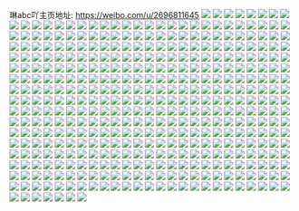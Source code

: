 琳abc吖主页地址: https://weibo.com/u/2696811645 
![](https://wx4.sinaimg.cn/mw2000/a0be147dgy1h94c40myxij21400u0tgj.jpg) 
![](https://wx4.sinaimg.cn/mw2000/a0be147dgy1h94c40zqidj21400u016o.jpg) 
![](https://wx4.sinaimg.cn/mw2000/a0be147dgy1h94c41bvfjj21400u0qbp.jpg) 
![](https://wx4.sinaimg.cn/mw2000/a0be147dgy1h94c42236mj21400u0wro.jpg) 
![](https://wx4.sinaimg.cn/mw2000/a0be147dgy1h94c41pw6tj20u0140nbu.jpg) 
![](https://wx4.sinaimg.cn/mw2000/a0be147dgy1h94c40awdoj20u01407fe.jpg) 
![](https://wx4.sinaimg.cn/mw2000/a0be147dgy1h8vbgwlq7ij20u01407cl.jpg) 
![](https://wx4.sinaimg.cn/mw2000/a0be147dgy1h8vbgz02vyj20u014zgs4.jpg) 
![](https://wx4.sinaimg.cn/mw2000/a0be147dgy1h8vbh0bub7j20u0140k00.jpg) 
![](https://wx4.sinaimg.cn/mw2000/a0be147dgy1h82qd9fjb0j20u0140wjl.jpg) 
![](https://wx4.sinaimg.cn/mw2000/a0be147dgy1h82qdex50rj21400u07ak.jpg) 
![](https://wx4.sinaimg.cn/mw2000/a0be147dgy1h82qdld93lj20u00u0wha.jpg) 
![](https://wx4.sinaimg.cn/mw2000/a0be147dly1h80dvaq4vxj21ak0u0q8u.jpg) 
![](https://wx4.sinaimg.cn/mw2000/a0be147dly1h7v48sibohj20u00u0wmt.jpg) 
![](https://wx4.sinaimg.cn/mw2000/a0be147dly1h7ta71kfdqj20u0140wn4.jpg) 
![](https://wx4.sinaimg.cn/mw2000/a0be147dgy1h7qnwbltkvj20u00u0q7k.jpg) 
![](https://wx4.sinaimg.cn/mw2000/a0be147dgy1h7mb9qa9gsj20u010utfj.jpg) 
![](https://wx4.sinaimg.cn/mw2000/a0be147dly1h7l6oycup7j20u0140n55.jpg) 
![](https://wx4.sinaimg.cn/mw2000/a0be147dly1h7l6oxaj6bj215g0u07eg.jpg) 
![](https://wx4.sinaimg.cn/mw2000/a0be147dly1h7l6p0bhr3j21400u0dr4.jpg) 
![](https://wx4.sinaimg.cn/mw2000/a0be147dly1h7l6oz5z3rj20u0140jz4.jpg) 
![](https://wx4.sinaimg.cn/mw2000/a0be147dly1h7l6p1bk57j20u0141gvx.jpg) 
![](https://wx4.sinaimg.cn/mw2000/a0be147dly1h7l6ow8824j20u0140aii.jpg) 
![](https://wx4.sinaimg.cn/mw2000/a0be147dly1h7518kr7jej211e0u0n3r.jpg) 
![](https://wx4.sinaimg.cn/mw2000/a0be147dly1h7518l475jj21400u074u.jpg) 
![](https://wx4.sinaimg.cn/mw2000/a0be147dly1h7518kcw41j20u00u0my4.jpg) 
![](https://wx4.sinaimg.cn/mw2000/a0be147dly1h7518n9i3hj20u00u0421.jpg) 
![](https://wx4.sinaimg.cn/mw2000/a0be147dly1h7518mkj1yj20u0140qaw.jpg) 
![](https://wx4.sinaimg.cn/mw2000/a0be147dly1h7518lbwd5j20gq0ciaaf.jpg) 
![](https://wx4.sinaimg.cn/mw2000/a0be147dly1h70hw1qjmrj21400u0gss.jpg) 
![](https://wx4.sinaimg.cn/mw2000/a0be147dly1h70hw2l1e7j21400u0jyl.jpg) 
![](https://wx4.sinaimg.cn/mw2000/a0be147dly1h70hw1283xj21400u0421.jpg) 
![](https://wx4.sinaimg.cn/mw2000/a0be147dgy1h6uk52lu4zj21400u0tjr.jpg) 
![](https://wx4.sinaimg.cn/mw2000/a0be147dgy1h6uk54jwa4j21400u0ahi.jpg) 
![](https://wx4.sinaimg.cn/mw2000/a0be147dgy1h6uk51cqlvj21400u0jxr.jpg) 
![](https://wx4.sinaimg.cn/mw2000/a0be147dgy1h6uk57roffj20u00u07an.jpg) 
![](https://wx4.sinaimg.cn/mw2000/a0be147dgy1h6uk56l6v3j21070u0qbo.jpg) 
![](https://wx4.sinaimg.cn/mw2000/a0be147dgy1h6uk58r2hoj21400u0tf3.jpg) 
![](https://wx4.sinaimg.cn/mw2000/a0be147dgy1h6uk5p6mkmj20u0140wq3.jpg) 
![](https://wx4.sinaimg.cn/mw2000/a0be147dgy1h6uk5srkglj217k0u0dma.jpg) 
![](https://wx4.sinaimg.cn/mw2000/a0be147dgy1h6urf5sme0j20u014011p.jpg) 
![](https://wx4.sinaimg.cn/mw2000/a0be147dgy1h6sjecgrugj21400u044g.jpg) 
![](https://wx4.sinaimg.cn/mw2000/a0be147dgy1h6sjebhi0nj20u0140aff.jpg) 
![](https://wx4.sinaimg.cn/mw2000/a0be147dgy1h6sjearoj5j21400u0taf.jpg) 
![](https://wx4.sinaimg.cn/mw2000/a0be147dgy1h6sjed7lw1j21400u0wm4.jpg) 
![](https://wx4.sinaimg.cn/mw2000/a0be147dgy1h6sjeeajwsj20u0140tge.jpg) 
![](https://wx4.sinaimg.cn/mw2000/a0be147dly1h6replb2dyj21400u0783.jpg) 
![](https://wx4.sinaimg.cn/mw2000/a0be147dly1h6repkridzj20u011u448.jpg) 
![](https://wx4.sinaimg.cn/mw2000/a0be147dly1h6repm0w5yj20u0140aiq.jpg) 
![](https://wx4.sinaimg.cn/mw2000/a0be147dgy1h6l5p3sf54j20u00u0dka.jpg) 
![](https://wx4.sinaimg.cn/mw2000/a0be147dgy1h6l5p4jsw6j20u0140ab4.jpg) 
![](https://wx4.sinaimg.cn/mw2000/a0be147dgy1h6l5p5zzlej21nq0pt3zz.jpg) 
![](https://wx4.sinaimg.cn/mw2000/a0be147dgy1h6l5p5h76ej20u0140do3.jpg) 
![](https://wx4.sinaimg.cn/mw2000/a0be147dgy1h6l5p7dhe8j20u014049s.jpg) 
![](https://wx4.sinaimg.cn/mw2000/a0be147dgy1h6l5p7y2gqj20u0140k0h.jpg) 
![](https://wx4.sinaimg.cn/mw2000/a0be147dgy1h6l5p8ifu3j20u00u040g.jpg) 
![](https://wx4.sinaimg.cn/mw2000/a0be147dgy1h6l5p8ul4nj21400u03yw.jpg) 
![](https://wx4.sinaimg.cn/mw2000/a0be147dgy1h6l5p9amupj21400u0whd.jpg) 
![](https://wx4.sinaimg.cn/mw2000/a0be147dgy1h6dyu13fr7j20u0140wnm.jpg) 
![](https://wx4.sinaimg.cn/mw2000/a0be147dgy1h6dyu29x7gj21180u0dha.jpg) 
![](https://wx4.sinaimg.cn/mw2000/a0be147dgy1h5oo4ke3m9j20v60u0n15.jpg) 
![](https://wx4.sinaimg.cn/mw2000/a0be147dgy1h5oo4o1760j20u0140dgu.jpg) 
![](https://wx4.sinaimg.cn/mw2000/a0be147dgy1h5oo4q40mzj20v60u0tha.jpg) 
![](https://wx4.sinaimg.cn/mw2000/a0be147dgy1h5kgaqw8hrj21400u048p.jpg) 
![](https://wx4.sinaimg.cn/mw2000/a0be147dgy1h5kgamsc5aj20u0140q7u.jpg) 
![](https://wx4.sinaimg.cn/mw2000/a0be147dgy1h5kgarq56jj20u01407bo.jpg) 
![](https://wx4.sinaimg.cn/mw2000/a0be147dgy1h5kgaoytl1j20u010bqbi.jpg) 
![](https://wx4.sinaimg.cn/mw2000/a0be147dgy1h5kgaps8evj20u01900ye.jpg) 
![](https://wx4.sinaimg.cn/mw2000/a0be147dgy1h5kganx4u6j20u0140jzl.jpg) 
![](https://wx4.sinaimg.cn/mw2000/a0be147dgy1h5fydltqdfj21400u0wk6.jpg) 
![](https://wx4.sinaimg.cn/mw2000/a0be147dgy1h59mra9culj20u01400yk.jpg) 
![](https://wx4.sinaimg.cn/mw2000/a0be147dgy1h57kpby1nkj20u01pn41r.jpg) 
![](https://wx4.sinaimg.cn/mw2000/a0be147dgy1h51jku18yjj20u01407cu.jpg) 
![](https://wx4.sinaimg.cn/mw2000/a0be147dgy1h4y9a7abj7j20u0140dn2.jpg) 
![](https://wx4.sinaimg.cn/mw2000/a0be147dgy1h4vu51pc8sj20u0140gr0.jpg) 
![](https://wx4.sinaimg.cn/mw2000/a0be147dgy1h4vu50w4h2j21400u0ago.jpg) 
![](https://wx4.sinaimg.cn/mw2000/a0be147dgy1h4vu52mn3uj20u0140q8t.jpg) 
![](https://wx4.sinaimg.cn/mw2000/a0be147dgy1h4px740m0aj22c03401kz.jpg) 
![](https://wx4.sinaimg.cn/mw2000/a0be147dgy1h4px7ar8g3j22bz2qju0y.jpg) 
![](https://wx4.sinaimg.cn/mw2000/a0be147dgy1h4px77eme7j22bz2v6b2a.jpg) 
![](https://wx4.sinaimg.cn/mw2000/a0be147dgy1h4px7fxvrfj23402c0hdu.jpg) 
![](https://wx4.sinaimg.cn/mw2000/a0be147dgy1h4px7bp7gxj20zo218n3j.jpg) 
![](https://wx4.sinaimg.cn/mw2000/a0be147dgy1h4px7khr9ij23402c0e84.jpg) 
![](https://wx4.sinaimg.cn/mw2000/a0be147dgy1h4px7n4p86j22c0340x6q.jpg) 
![](https://wx4.sinaimg.cn/mw2000/a0be147dgy1h4px7tt7p8j23402c0e83.jpg) 
![](https://wx4.sinaimg.cn/mw2000/a0be147dgy1h4h8tlvb0gj233y23c7wh.jpg) 
![](https://wx4.sinaimg.cn/mw2000/a0be147dgy1h4h8u4bz4ij22c03401l0.jpg) 
![](https://wx4.sinaimg.cn/mw2000/a0be147dgy1h4h8zmu4f3j22c03407wk.jpg) 
![](https://wx4.sinaimg.cn/mw2000/a0be147dgy1h4h8zs0c8rj23402c07wk.jpg) 
![](https://wx4.sinaimg.cn/mw2000/a0be147dgy1h4dn2yoy69j21210u0te5.jpg) 
![](https://wx4.sinaimg.cn/mw2000/a0be147dgy1h3zutwbuo5j20tj1gigwi.jpg) 
![](https://wx4.sinaimg.cn/mw2000/a0be147dgy1h3ybyuwke2j22gk1rb7wh.jpg) 
![](https://wx4.sinaimg.cn/mw2000/a0be147dgy1h3tzq8yx8bj22io1w07wj.jpg) 
![](https://wx4.sinaimg.cn/mw2000/a0be147dgy1h3tzqmd3phj22io1w0hdv.jpg) 
![](https://wx4.sinaimg.cn/mw2000/a0be147dgy1h3tzq2ir8cj21w02io4qp.jpg) 
![](https://wx4.sinaimg.cn/mw2000/a0be147dgy1h3tzqtg9kdj21f02io1kx.jpg) 
![](https://wx4.sinaimg.cn/mw2000/a0be147dgy1h3tzr0lfy3j22io2ioqv5.jpg) 
![](https://wx4.sinaimg.cn/mw2000/a0be147dgy1h3tzrj2alij22ip1w01l0.jpg) 
![](https://wx4.sinaimg.cn/mw2000/a0be147dly1h3q57jg2rcj22c03407wi.jpg) 
![](https://wx4.sinaimg.cn/mw2000/a0be147dgy1h3ozwi9dk5j20j60sr3zv.jpg) 
![](https://wx4.sinaimg.cn/mw2000/a0be147dgy1h3ozwirha9j20j60srgmy.jpg) 
![](https://wx4.sinaimg.cn/mw2000/a0be147dgy1h3ozwj5wf7j20j60sr75j.jpg) 
![](https://wx4.sinaimg.cn/mw2000/a0be147dgy1h3jbfmy49zj21ez2iohdt.jpg) 
![](https://wx4.sinaimg.cn/mw2000/a0be147dgy1h3c73t981cj23402c07wi.jpg) 
![](https://wx4.sinaimg.cn/mw2000/a0be147dgy1h3c73wxxamj21l92tskjl.jpg) 
![](https://wx4.sinaimg.cn/mw2000/a0be147dgy1h3c74fahavj23402c0npe.jpg) 
![](https://wx4.sinaimg.cn/mw2000/a0be147dgy1h3c74mlxajj23402c0e83.jpg) 
![](https://wx4.sinaimg.cn/mw2000/a0be147dgy1h3c74v4wdbj22c0340npe.jpg) 
![](https://wx4.sinaimg.cn/mw2000/a0be147dgy1h3c75gz80nj23402c0x6q.jpg) 
![](https://wx4.sinaimg.cn/mw2000/a0be147dgy1h3c7609fwbj21o02yoe82.jpg) 
![](https://wx4.sinaimg.cn/mw2000/a0be147dgy1h3c766gcs7j21f02ionpd.jpg) 
![](https://wx4.sinaimg.cn/mw2000/a0be147dgy1h3c76j00n6j21l92ts1ky.jpg) 
![](https://wx4.sinaimg.cn/mw2000/a0be147dgy1h3b2jjmzq6j23402c0e85.jpg) 
![](https://wx4.sinaimg.cn/mw2000/a0be147dgy1h3b2jn3yjpj23402c0hdu.jpg) 
![](https://wx4.sinaimg.cn/mw2000/a0be147dgy1h3b2jyprtrj23402c0e84.jpg) 
![](https://wx4.sinaimg.cn/mw2000/a0be147dgy1h3b2jqviydj23402c01kz.jpg) 
![](https://wx4.sinaimg.cn/mw2000/a0be147dgy1h3b2jd73wqj23402c0u0z.jpg) 
![](https://wx4.sinaimg.cn/mw2000/a0be147dgy1h3b2jtpu5sj23402c0hdu.jpg) 
![](https://wx4.sinaimg.cn/mw2000/a0be147dgy1h3afi05e62j20zo0qswpt.jpg) 
![](https://wx4.sinaimg.cn/mw2000/a0be147dgy1h38r6syyllj212i0tytnh.jpg) 
![](https://wx4.sinaimg.cn/mw2000/a0be147dgy1h2shvf9illj21w01w0u0x.jpg) 
![](https://wx4.sinaimg.cn/mw2000/a0be147dgy1h2shvig0fdj21w02iokjm.jpg) 
![](https://wx4.sinaimg.cn/mw2000/a0be147dgy1h2mae9ej0dj20u0140wix.jpg) 
![](https://wx4.sinaimg.cn/mw2000/a0be147dgy1h2ew599t5xj21w01w2x6p.jpg) 
![](https://wx4.sinaimg.cn/mw2000/a0be147dgy1h2ew5gko1nj21w02iohdu.jpg) 
![](https://wx4.sinaimg.cn/mw2000/a0be147dgy1h2ew5ku46oj21w02ionpe.jpg) 
![](https://wx4.sinaimg.cn/mw2000/a0be147dgy1h2ew53alm6j21et1et7wh.jpg) 
![](https://wx4.sinaimg.cn/mw2000/a0be147dgy1h2aadfhu2uj20qo106n6o.jpg) 
![](https://wx4.sinaimg.cn/mw2000/a0be147dgy1h2aad8xry2j20js0zkwlh.jpg) 
![](https://wx4.sinaimg.cn/mw2000/a0be147dgy1h2aad7trrxj20l90es0wx.jpg) 
![](https://wx4.sinaimg.cn/mw2000/a0be147dgy1h2aad9z7iej20no0vkdlm.jpg) 
![](https://wx4.sinaimg.cn/mw2000/a0be147dgy1h2aadbzld0j21pc1pce6s.jpg) 
![](https://wx4.sinaimg.cn/mw2000/a0be147dgy1h2aade3p53j21hc1z44qp.jpg) 
![](https://wx4.sinaimg.cn/mw2000/a0be147dgy1h2aadoko4yj21hc1z4kjl.jpg) 
![](https://wx4.sinaimg.cn/mw2000/a0be147dgy1h2aadq3gw9j21hc1z417r.jpg) 
![](https://wx4.sinaimg.cn/mw2000/a0be147dgy1h2aadzg2nkj20qo0zkaep.jpg) 
![](https://wx4.sinaimg.cn/mw2000/a0be147dgy1h218z48cr7j21fu0u0qjw.jpg) 
![](https://wx4.sinaimg.cn/mw2000/a0be147dgy1h218z4njhlj20u00u0tfe.jpg) 
![](https://wx4.sinaimg.cn/mw2000/a0be147dgy1h218z2xw4bj21hc0u0tw2.jpg) 
![](https://wx4.sinaimg.cn/mw2000/a0be147dgy1h218z50inlj21400u0tj6.jpg) 
![](https://wx4.sinaimg.cn/mw2000/a0be147dgy1h218z5bcm1j20u00u0q9f.jpg) 
![](https://wx4.sinaimg.cn/mw2000/a0be147dgy1h218z5sbr2j20u014014m.jpg) 
![](https://wx4.sinaimg.cn/mw2000/a0be147dgy1h1zzn4dz2mj20w21iial5.jpg) 
![](https://wx4.sinaimg.cn/mw2000/a0be147dgy1h1zzo3iophj20zo1ksn50.jpg) 
![](https://wx4.sinaimg.cn/mw2000/a0be147dgy1h1zzn2yl6vj22io1w0hdu.jpg) 
![](https://wx4.sinaimg.cn/mw2000/a0be147dgy1h1wkurqg3pj23402c0kjl.jpg) 
![](https://wx4.sinaimg.cn/mw2000/a0be147dgy1h1wkuu174bj21l92tsu0x.jpg) 
![](https://wx4.sinaimg.cn/mw2000/a0be147dgy1h1wkuxp1wnj22c03404qr.jpg) 
![](https://wx4.sinaimg.cn/mw2000/a0be147dgy1h1omo39uv7j20ty1eaqfb.jpg) 
![](https://wx4.sinaimg.cn/mw2000/a0be147dgy1h1bumae2mlj20u0140dph.jpg) 
![](https://wx4.sinaimg.cn/mw2000/a0be147dgy1h1bulc91bjj20k40sgab8.jpg) 
![](https://wx4.sinaimg.cn/mw2000/a0be147dgy1h0wvkxm2dhj23402c0b29.jpg) 
![](https://wx4.sinaimg.cn/mw2000/a0be147dgy1h0rsr393qmj22202qoqv6.jpg) 
![](https://wx4.sinaimg.cn/mw2000/a0be147dgy1h0i9jbj6v4j20m80f2mzs.jpg) 
![](https://wx4.sinaimg.cn/mw2000/a0be147dgy1h0bzdr9u7kj20u00u0jvi.jpg) 
![](https://wx4.sinaimg.cn/mw2000/a0be147dgy1h0bzdva6gbj20u01sxair.jpg) 
![](https://wx4.sinaimg.cn/mw2000/a0be147dgy1h0bzdvscqoj20u01900yz.jpg) 
![](https://wx4.sinaimg.cn/mw2000/a0be147dgy1h02eyzhiovj23402c01l0.jpg) 
![](https://wx4.sinaimg.cn/mw2000/a0be147dgy1h02ez5272kj23402c0hdu.jpg) 
![](https://wx4.sinaimg.cn/mw2000/a0be147dgy1h02eue6jjpj23402c0u0y.jpg) 
![](https://wx4.sinaimg.cn/mw2000/a0be147dgy1h02euif521j23402c07wk.jpg) 
![](https://wx4.sinaimg.cn/mw2000/a0be147dgy1h02ev38zrvj23402c01kz.jpg) 
![](https://wx4.sinaimg.cn/mw2000/a0be147dgy1h02eu7qz9sj23402c0b2b.jpg) 
![](https://wx4.sinaimg.cn/mw2000/a0be147dgy1gzzc79pakcj21w02ionpe.jpg) 
![](https://wx4.sinaimg.cn/mw2000/a0be147dgy1gzzbzb31y4j21w02ionpd.jpg) 
![](https://wx4.sinaimg.cn/mw2000/a0be147dgy1gzzc5xz3qlj21sh2inkjm.jpg) 
![](https://wx4.sinaimg.cn/mw2000/a0be147dgy1gzswbojg48j21o02yob29.jpg) 
![](https://wx4.sinaimg.cn/mw2000/a0be147dgy1gzr4km59ubj21w02ipkjn.jpg) 
![](https://wx4.sinaimg.cn/mw2000/a0be147dgy1gzi2jfijthj20u00u045o.jpg) 
![](https://wx4.sinaimg.cn/mw2000/a0be147dgy1gz928dfjk7j21400u0wms.jpg) 
![](https://wx4.sinaimg.cn/mw2000/a0be147dgy1gz74su8r49j21w02io1ky.jpg) 
![](https://wx4.sinaimg.cn/mw2000/a0be147dgy1gz74syb24vj21w02iou0x.jpg) 
![](https://wx4.sinaimg.cn/mw2000/a0be147dgy1gz74sr1p0cj21w02iou0x.jpg) 
![](https://wx4.sinaimg.cn/mw2000/a0be147dgy1gz0jm2sjpfj23402c0hdv.jpg) 
![](https://wx4.sinaimg.cn/mw2000/a0be147dgy1gz0jm4mp1cj23402c0x6q.jpg) 
![](https://wx4.sinaimg.cn/mw2000/a0be147dgy1gz0jm70gloj22c0340hdw.jpg) 
![](https://wx4.sinaimg.cn/mw2000/a0be147dgy1gz0jm0dcoxj23402c0kjn.jpg) 
![](https://wx4.sinaimg.cn/mw2000/a0be147dgy1gz0jm863mej234012sqv5.jpg) 
![](https://wx4.sinaimg.cn/mw2000/a0be147dgy1gz0jm9ohomj22c03404qr.jpg) 
![](https://wx4.sinaimg.cn/mw2000/a0be147dgy1gypv6buupaj21o02yo7wh.jpg) 
![](https://wx4.sinaimg.cn/mw2000/a0be147dgy1gyl6axexr3j21dt2iob29.jpg) 
![](https://wx4.sinaimg.cn/mw2000/a0be147dgy1gyl6az9xy2j21dp2io4qp.jpg) 
![](https://wx4.sinaimg.cn/mw2000/a0be147dgy1gyl6b20ukuj21e12iob29.jpg) 
![](https://wx4.sinaimg.cn/mw2000/a0be147dgy1gxzf8wt4c1j20u014044o.jpg) 
![](https://wx4.sinaimg.cn/mw2000/a0be147dgy1gxzhjjfjlvj20u015cq92.jpg) 
![](https://wx4.sinaimg.cn/mw2000/a0be147dly1gxxcb143guj21w02jkb2b.jpg) 
![](https://wx4.sinaimg.cn/mw2000/a0be147dly1gxxcaxt3iuj23402c0u10.jpg) 
![](https://wx4.sinaimg.cn/mw2000/a0be147dly1gxxcbqdvjdj21uu2jj1kz.jpg) 
![](https://wx4.sinaimg.cn/mw2000/a0be147dgy1gxwt5fv3n9j20u00u0wgh.jpg) 
![](https://wx4.sinaimg.cn/mw2000/a0be147dgy1gxwt8jz1tjj232w3407wk.jpg) 
![](https://wx4.sinaimg.cn/mw2000/a0be147dgy1gxwt6hp11nj20j60j4q37.jpg) 
![](https://wx4.sinaimg.cn/mw2000/a0be147dgy1gxunl5hy1oj21ez2ioe82.jpg) 
![](https://wx4.sinaimg.cn/mw2000/a0be147dgy1gxunljtomrj22c0340hdu.jpg) 
![](https://wx4.sinaimg.cn/mw2000/a0be147dgy1gxunlagplrj21l92tshdt.jpg) 
![](https://wx4.sinaimg.cn/mw2000/a0be147dgy1gxunlos2moj21dl2io1kx.jpg) 
![](https://wx4.sinaimg.cn/mw2000/a0be147dgy1gxunlx34zxj22c0340e81.jpg) 
![](https://wx4.sinaimg.cn/mw2000/a0be147dgy1gxunm6pky7j22c03407wi.jpg) 
![](https://wx4.sinaimg.cn/mw2000/a0be147dgy1gxgsf2rtowj21ez2iokjl.jpg) 
![](https://wx4.sinaimg.cn/mw2000/a0be147dgy1gxgsf6susfj21l92tsqv5.jpg) 
![](https://wx4.sinaimg.cn/mw2000/a0be147dgy1gxgsfg5e9jj21ez2iox6p.jpg) 
![](https://wx4.sinaimg.cn/mw2000/a0be147dgy1gxenwfdf9fj21l92tsqv5.jpg) 
![](https://wx4.sinaimg.cn/mw2000/a0be147dgy1gx8sg8l3k5j21cc0u04f5.jpg) 
![](https://wx4.sinaimg.cn/mw2000/a0be147dgy1gwzpv0rp1uj21400u04qp.jpg) 
![](https://wx4.sinaimg.cn/mw2000/a0be147dgy1gwvzflmnhnj21l92tshdt.jpg) 
![](https://wx4.sinaimg.cn/mw2000/a0be147dgy1gwspiwxjn5j21l92tsu0x.jpg) 
![](https://wx4.sinaimg.cn/mw2000/a0be147dgy1gwq4lywykwj20u01hc16b.jpg) 
![](https://wx4.sinaimg.cn/mw2000/a0be147dgy1gwq4m020kyj20u01hcwsj.jpg) 
![](https://wx4.sinaimg.cn/mw2000/a0be147dgy1gwnyz9sm37j22yo1o0kjl.jpg) 
![](https://wx4.sinaimg.cn/mw2000/a0be147dgy1gwn59ukd34j21400u07at.jpg) 
![](https://wx4.sinaimg.cn/mw2000/a0be147dgy1gwn59uwynlj21400u0jyd.jpg) 
![](https://wx4.sinaimg.cn/mw2000/a0be147dgy1gwn59vfhs0j21400u0tg0.jpg) 
![](https://wx4.sinaimg.cn/mw2000/a0be147dgy1gwn59tnb0mj21400u0q8d.jpg) 
![](https://wx4.sinaimg.cn/mw2000/a0be147dgy1gwn59vshecj20u0140qfx.jpg) 
![](https://wx4.sinaimg.cn/mw2000/a0be147dgy1gwn59w85quj20u0140458.jpg) 
![](https://wx4.sinaimg.cn/mw2000/a0be147dgy1gwmnxzk8pjj21400u0tfc.jpg) 
![](https://wx4.sinaimg.cn/mw2000/a0be147dgy1gwmnxzuak5j21400u0n6s.jpg) 
![](https://wx4.sinaimg.cn/mw2000/a0be147dgy1gwmny0cmh6j21400u044b.jpg) 
![](https://wx4.sinaimg.cn/mw2000/a0be147dgy1gwmnxxsbzwj20u0140k2b.jpg) 
![](https://wx4.sinaimg.cn/mw2000/a0be147dgy1gwmny0qo3aj20u0140an0.jpg) 
![](https://wx4.sinaimg.cn/mw2000/a0be147dgy1gwmny17b85j20u0140dpp.jpg) 
![](https://wx4.sinaimg.cn/mw2000/a0be147dgy1gwmny1lge5j20u0140wng.jpg) 
![](https://wx4.sinaimg.cn/mw2000/a0be147dgy1gwmny1yogjj21400u011c.jpg) 
![](https://wx4.sinaimg.cn/mw2000/a0be147dgy1gwmny2d5bkj20u0140qd7.jpg) 
![](https://wx4.sinaimg.cn/mw2000/a0be147dgy1gwj67w9d9uj20zk0zk46s.jpg) 
![](https://wx4.sinaimg.cn/mw2000/a0be147dgy1gwj67v7jcrj20zk0zk7d6.jpg) 
![](https://wx4.sinaimg.cn/mw2000/a0be147dgy1gwew3oyuoqj21l92ts1ky.jpg) 
![](https://wx4.sinaimg.cn/mw2000/a0be147dgy1gwew3j6ah3j21l92tse82.jpg) 
![](https://wx4.sinaimg.cn/mw2000/a0be147dgy1gwew41gmxej21l92ts4qq.jpg) 
![](https://wx4.sinaimg.cn/mw2000/a0be147dgy1gw8y43057zj23402c0e83.jpg) 
![](https://wx4.sinaimg.cn/mw2000/a0be147dgy1gw8y4ei28uj23402c0kjn.jpg) 
![](https://wx4.sinaimg.cn/mw2000/a0be147dgy1gw8y47gel1j23402c0hdu.jpg) 
![](https://wx4.sinaimg.cn/mw2000/a0be147dgy1gw8y4sfyn6j23402c0e82.jpg) 
![](https://wx4.sinaimg.cn/mw2000/a0be147dgy1gw8y5bm7w4j23402c07wj.jpg) 
![](https://wx4.sinaimg.cn/mw2000/a0be147dgy1gw8y3xivi7j20zj1be7e3.jpg) 
![](https://wx4.sinaimg.cn/mw2000/a0be147dgy1gw8z3l7qcyj23402c0x6r.jpg) 
![](https://wx4.sinaimg.cn/mw2000/a0be147dgy1gw90av2fkkj23402c0b2b.jpg) 
![](https://wx4.sinaimg.cn/mw2000/a0be147dgy1gw908l5lzbj23402c07wk.jpg) 
![](https://wx4.sinaimg.cn/mw2000/a0be147dgy1gw8ntip96oj20u0140wq9.jpg) 
![](https://wx4.sinaimg.cn/mw2000/a0be147dgy1gw2zt5gj4nj21400u0amg.jpg) 
![](https://wx4.sinaimg.cn/mw2000/a0be147dgy1gw2ztikef2j22yo1o0e81.jpg) 
![](https://wx4.sinaimg.cn/mw2000/a0be147dgy1gw2ztbav87j21l92tskjl.jpg) 
![](https://wx4.sinaimg.cn/mw2000/a0be147dgy1gvxor70wz2j22c0340x6p.jpg) 
![](https://wx4.sinaimg.cn/mw2000/a0be147dgy1gvxn46msqjj23402c0npe.jpg) 
![](https://wx4.sinaimg.cn/mw2000/a0be147dgy1gvyhucigkrj23402c0b2b.jpg) 
![](https://wx4.sinaimg.cn/mw2000/a0be147dgy1gvxn4a9pazj21l92tsu0x.jpg) 
![](https://wx4.sinaimg.cn/mw2000/a0be147dgy1gvxp1ucoo2j21l92tsu0x.jpg) 
![](https://wx4.sinaimg.cn/mw2000/a0be147dgy1gvxn4bz7bbj22i01l9u0x.jpg) 
![](https://wx4.sinaimg.cn/mw2000/a0be147dgy1gvyhujbbiej22vn2bwhdx.jpg) 
![](https://wx4.sinaimg.cn/mw2000/a0be147dgy1gvyhuoac1vj22fo1yre83.jpg) 
![](https://wx4.sinaimg.cn/mw2000/a0be147dgy1gvyhut5jbij22io1xk7wj.jpg) 
![](https://wx4.sinaimg.cn/mw2000/a0be147dgy1gvyhv09qmwj22c0340b2d.jpg) 
![](https://wx4.sinaimg.cn/mw2000/a0be147dgy1gvyhu6zp5dj21w02loqv8.jpg) 
![](https://wx4.sinaimg.cn/mw2000/a0be147dgy1gvyhwsvoqpj22in2274qq.jpg) 
![](https://wx4.sinaimg.cn/mw2000/a0be147dgy1gvuzbcen82j23402c0kjm.jpg) 
![](https://wx4.sinaimg.cn/mw2000/a0be147dgy1gvuzbfre64j23402c0e82.jpg) 
![](https://wx4.sinaimg.cn/mw2000/a0be147dgy1gvuzb973avj21l92tshdu.jpg) 
![](https://wx4.sinaimg.cn/mw2000/a0be147dgy1gvuzbe337sj22ts1l9b2a.jpg) 
![](https://wx4.sinaimg.cn/mw2000/002WvxU1gy1gvqncla2t4j60u00u0dw602.jpg) 
![](https://wx4.sinaimg.cn/mw2000/002WvxU1gy1gvk2kw3twbj60u00ol0ue02.jpg) 
![](https://wx4.sinaimg.cn/mw2000/002WvxU1gy1gvimw9f4rxj60zo1rdn7s02.jpg) 
![](https://wx4.sinaimg.cn/mw2000/002WvxU1gy1gvgbusqlgjj60zo1lgwm102.jpg) 
![](https://wx4.sinaimg.cn/mw2000/002WvxU1gy1gvcxej16zej60go0lwgo002.jpg) 
![](https://wx4.sinaimg.cn/mw2000/002WvxU1gy1gvbq2otf1nj60zn10c0w702.jpg) 
![](https://wx4.sinaimg.cn/mw2000/002WvxU1gy1gva8f0skgjj60m80m8q5t02.jpg) 
![](https://wx4.sinaimg.cn/mw2000/002WvxU1gy1gv8tglksyrj61o02yoe8202.jpg) 
![](https://wx4.sinaimg.cn/mw2000/002WvxU1gy1gv6womnneaj627e340qv502.jpg) 
![](https://wx4.sinaimg.cn/mw2000/002WvxU1gy1gv6wol72htj62c0340u0x02.jpg) 
![](https://wx4.sinaimg.cn/mw2000/002WvxU1gy1gv6won5p1ej61601k01eb02.jpg) 
![](https://wx4.sinaimg.cn/mw2000/002WvxU1gy1gv4nw6ovrlj61l92tskjm02.jpg) 
![](https://wx4.sinaimg.cn/mw2000/002WvxU1gy1gv4nw581qvj61l92tskjm02.jpg) 
![](https://wx4.sinaimg.cn/mw2000/002WvxU1gy1gv4nw87nm4j61l92tskjm02.jpg) 
![](https://wx4.sinaimg.cn/mw2000/002WvxU1gy1gv20he8meyj63402c07wj02.jpg) 
![](https://wx4.sinaimg.cn/mw2000/002WvxU1gy1gv20harofnj63402c01kz02.jpg) 
![](https://wx4.sinaimg.cn/mw2000/002WvxU1gy1gv20ho8ltuj63402c0e8202.jpg) 
![](https://wx4.sinaimg.cn/mw2000/002WvxU1gy1gv20hlnhd3j62io1yc7wi02.jpg) 
![](https://wx4.sinaimg.cn/mw2000/002WvxU1gy1gv20hj68qqj61xr2k1x6p02.jpg) 
![](https://wx4.sinaimg.cn/mw2000/002WvxU1gy1gv20hh72u8j62io1ycb2a02.jpg) 
![](https://wx4.sinaimg.cn/mw2000/002WvxU1gy1gv1bs7ublzj63402c0qv602.jpg) 
![](https://wx4.sinaimg.cn/mw2000/002WvxU1gy1gv1bs06kx3j63402c0qv602.jpg) 
![](https://wx4.sinaimg.cn/mw2000/002WvxU1gy1gv1bsbw44tj627e3401ky02.jpg) 
![](https://wx4.sinaimg.cn/mw2000/002WvxU1gy1gv1bsmt5erj63402c01l002.jpg) 
![](https://wx4.sinaimg.cn/mw2000/002WvxU1gy1gv1bsvz7g4j62c0340u0z02.jpg) 
![](https://wx4.sinaimg.cn/mw2000/002WvxU1gy1gv1bsz8kudj61601k01kx02.jpg) 
![](https://wx4.sinaimg.cn/mw2000/002WvxU1gy1gv049i32p5j63402c0e8402.jpg) 
![](https://wx4.sinaimg.cn/mw2000/002WvxU1gy1gv04a17k96j63402c07wj02.jpg) 
![](https://wx4.sinaimg.cn/mw2000/002WvxU1gy1gv04aiy6dmj63402c01l002.jpg) 
![](https://wx4.sinaimg.cn/mw2000/002WvxU1gy1gv04aqtk8jj62nm22fu0x02.jpg) 
![](https://wx4.sinaimg.cn/mw2000/002WvxU1gy1gv04b7a2kjj62ts1l9u0x02.jpg) 
![](https://wx4.sinaimg.cn/mw2000/002WvxU1gy1gv04b0m4s5j62ts1l94qq02.jpg) 
![](https://wx4.sinaimg.cn/mw2000/002WvxU1gy1guyqukdqovj60u0140n3302.jpg) 
![](https://wx4.sinaimg.cn/mw2000/002WvxU1gy1guvc75dfztj60j60nywgn02.jpg) 
![](https://wx4.sinaimg.cn/mw2000/002WvxU1gy1guoibez239j61g00u0grl02.jpg) 
![](https://wx4.sinaimg.cn/mw2000/002WvxU1gy1guoibfs0tnj61400u0jvl02.jpg) 
![](https://wx4.sinaimg.cn/mw2000/002WvxU1gy1guoibgel4pj61400u0q6k02.jpg) 
![](https://wx4.sinaimg.cn/mw2000/002WvxU1gy1guoibbkfcqj61400u0q7v02.jpg) 
![](https://wx4.sinaimg.cn/mw2000/002WvxU1gy1guoibhg6r5j61400u043a02.jpg) 
![](https://wx4.sinaimg.cn/mw2000/002WvxU1gy1guoibicsnjj61400u0gp102.jpg) 
![](https://wx4.sinaimg.cn/mw2000/002WvxU1gy1guicljqqtpj61400u0q6t02.jpg) 
![](https://wx4.sinaimg.cn/mw2000/002WvxU1gy1guiclitpdjj60u0140jvm02.jpg) 
![](https://wx4.sinaimg.cn/mw2000/002WvxU1gy1guiclkqsldj60u01400yo02.jpg) 
![](https://wx4.sinaimg.cn/mw2000/002WvxU1gy1guicllgqppj60u0140gpk02.jpg) 
![](https://wx4.sinaimg.cn/mw2000/002WvxU1gy1guiclmsksbj61400u010p02.jpg) 
![](https://wx4.sinaimg.cn/mw2000/002WvxU1gy1guicloaebkj61400u0tgp02.jpg) 
![](https://wx4.sinaimg.cn/mw2000/002WvxU1gy1gudr5hnphxj61400u0gvf02.jpg) 
![](https://wx4.sinaimg.cn/mw2000/002WvxU1gy1gudr5ie18yj61400u07fj02.jpg) 
![](https://wx4.sinaimg.cn/mw2000/002WvxU1gy1gudr5jow1uj61400u0n6j02.jpg) 
![](https://wx4.sinaimg.cn/mw2000/002WvxU1gy1gudr5krc84j60u01hc12j02.jpg) 
![](https://wx4.sinaimg.cn/mw2000/002WvxU1gy1gudr8i2spmj60u01hctjl02.jpg) 
![](https://wx4.sinaimg.cn/mw2000/002WvxU1gy1gudr5mqf46j60u01hcqc602.jpg) 
![](https://wx4.sinaimg.cn/mw2000/002WvxU1gy1gu23teizvmj61400u0n6i02.jpg) 
![](https://wx4.sinaimg.cn/mw2000/002WvxU1gy1gu23tfa4xij60u011taf502.jpg) 
![](https://wx4.sinaimg.cn/mw2000/002WvxU1ly1gu2d28vd9ej60u01hcgw402.jpg) 
![](https://wx4.sinaimg.cn/mw2000/002WvxU1gy1gtstfdm5sxj60v90tddih02.jpg) 
![](https://wx4.sinaimg.cn/mw2000/002WvxU1gy1gtstfefq99j60u013u41902.jpg) 
![](https://wx4.sinaimg.cn/mw2000/002WvxU1gy1gtlpjk29j0j63402c0x6p02.jpg) 
![](https://wx4.sinaimg.cn/mw2000/002WvxU1gy1gtlpjnz34aj63402c0npg02.jpg) 
![](https://wx4.sinaimg.cn/mw2000/002WvxU1gy1gtlpjmht1jj62c0340npd02.jpg) 
![](https://wx4.sinaimg.cn/mw2000/002WvxU1gy1gtlpjph4gaj63402c0kjo02.jpg) 
![](https://wx4.sinaimg.cn/mw2000/002WvxU1gy1gtlpjln4ruj63402c0npg02.jpg) 
![](https://wx4.sinaimg.cn/mw2000/002WvxU1gy1gtlpjtrxftj63402c0x6s02.jpg) 
![](https://wx4.sinaimg.cn/mw2000/002WvxU1gy1gtlpjqqtaij63402c04qr02.jpg) 
![](https://wx4.sinaimg.cn/mw2000/002WvxU1gy1gtlpjipm5rj63402c0npe02.jpg) 
![](https://wx4.sinaimg.cn/mw2000/002WvxU1gy1gtlpjrwna0j63402c07wi02.jpg) 
![](https://wx4.sinaimg.cn/mw2000/a0be147dly1gtebfv08vqj21400u0dox.jpg) 
![](https://wx4.sinaimg.cn/mw2000/a0be147dgy1gt981gugc7j20u0140tn5.jpg) 
![](https://wx4.sinaimg.cn/mw2000/a0be147dgy1gszb6xkthmj21l92tshdu.jpg) 
![](https://wx4.sinaimg.cn/mw2000/a0be147dgy1gszb6z0qg8j22c0340e83.jpg) 
![](https://wx4.sinaimg.cn/mw2000/a0be147dgy1gszb72bjimj21mv26jqv5.jpg) 
![](https://wx4.sinaimg.cn/mw2000/a0be147dgy1gsxpbwtn5gj22ts1l9qv5.jpg) 
![](https://wx4.sinaimg.cn/mw2000/a0be147dgy1gstj14jq3nj20hs0dc41p.jpg) 
![](https://wx4.sinaimg.cn/mw2000/a0be147dgy1gstab46f1sj20rs0rsteq.jpg) 
![](https://wx4.sinaimg.cn/mw2000/a0be147dgy1gs9daaiqk0j20u01hcnpd.jpg) 
![](https://wx4.sinaimg.cn/mw2000/a0be147dgy1gs65htwg98j20u01hcqjh.jpg) 
![](https://wx4.sinaimg.cn/mw2000/a0be147dgy1gs65huch2ij20zo0rjn03.jpg) 
![](https://wx4.sinaimg.cn/mw2000/a0be147dgy1grxwghm08qj21400u00zk.jpg) 
![](https://wx4.sinaimg.cn/mw2000/a0be147dgy1grxwgifegxj212z0u0jxz.jpg) 
![](https://wx4.sinaimg.cn/mw2000/a0be147dgy1grxwgj4f8yj21400u07b7.jpg) 
![](https://wx4.sinaimg.cn/mw2000/002WvxU1gy1growkf0bsbj63402c0b2e02.jpg) 
![](https://wx4.sinaimg.cn/mw2000/a0be147dgy1growkh0riej228930lb2d.jpg) 
![](https://wx4.sinaimg.cn/mw2000/a0be147dgy1growkj23moj22c03404qu.jpg) 
![](https://wx4.sinaimg.cn/mw2000/a0be147dgy1grd18flhluj20u01hmam0.jpg) 
![](https://wx4.sinaimg.cn/mw2000/a0be147dgy1gqgujrkspvj20u01hcn8v.jpg) 
![](https://wx4.sinaimg.cn/mw2000/a0be147dgy1gqemtzav6fj20u0140tln.jpg) 
![](https://wx4.sinaimg.cn/mw2000/a0be147dgy1gqemu0bvirj20u01407dv.jpg) 
![](https://wx4.sinaimg.cn/mw2000/a0be147dgy1gqemu0qkurj20u0140tcw.jpg) 
![](https://wx4.sinaimg.cn/mw2000/a0be147dgy1gqcfgovu4xj23402c04qr.jpg) 
![](https://wx4.sinaimg.cn/mw2000/a0be147dgy1gqasg9aiddj20u01hcx6p.jpg) 
![](https://wx4.sinaimg.cn/mw2000/a0be147dgy1gpyj7x5hh8j21400u04ci.jpg) 
![](https://wx4.sinaimg.cn/mw2000/a0be147dgy1gpllkexoh7j21400u0n1g.jpg) 
![](https://wx4.sinaimg.cn/mw2000/a0be147dgy1gpllkeiejej21400u0ajc.jpg) 
![](https://wx4.sinaimg.cn/mw2000/a0be147dgy1gpllkg2w2qj21400u01au.jpg) 
![](https://wx4.sinaimg.cn/mw2000/a0be147dgy1gpllkgp6zpj21400u0n6o.jpg) 
![](https://wx4.sinaimg.cn/mw2000/a0be147dgy1gpllkh89fej21400u0n77.jpg) 
![](https://wx4.sinaimg.cn/mw2000/a0be147dgy1gpllkhzd4ej20u01587dl.jpg) 
![](https://wx4.sinaimg.cn/mw2000/a0be147dly1gp7wagdbwej20u0140td8.jpg) 
![](https://wx4.sinaimg.cn/mw2000/a0be147dly1goxe8644gvj23402c0u0x.jpg) 
![](https://wx4.sinaimg.cn/mw2000/a0be147dly1goxe88mb7cj23402c0hdt.jpg) 
![](https://wx4.sinaimg.cn/mw2000/a0be147dly1goxe8f3qh0j23402c04qs.jpg) 
![](https://wx4.sinaimg.cn/mw2000/a0be147dly1goxe82xubqj20u01o01kc.jpg) 
![](https://wx4.sinaimg.cn/mw2000/a0be147dly1gomvo27e89j21400u0til.jpg) 
![](https://wx4.sinaimg.cn/mw2000/a0be147dly1gomvo2o570j21400u0gr2.jpg) 
![](https://wx4.sinaimg.cn/mw2000/a0be147dly1gomvo399onj21400u0gzy.jpg) 
![](https://wx4.sinaimg.cn/mw2000/a0be147dly1gomvo4akljj21400u0wrr.jpg) 
![](https://wx4.sinaimg.cn/mw2000/a0be147dly1gomvo6760sj21400u0123.jpg) 
![](https://wx4.sinaimg.cn/mw2000/a0be147dly1gomvo1k7gdj20u0140teu.jpg) 
![](https://wx4.sinaimg.cn/mw2000/a0be147dly1gomvo7ad0mj21400u0k2o.jpg) 
![](https://wx4.sinaimg.cn/mw2000/a0be147dly1gomvo7usd1j21400u0gxy.jpg) 
![](https://wx4.sinaimg.cn/mw2000/a0be147dly1gomvo8ezyyj20u0140tfk.jpg) 
![](https://wx4.sinaimg.cn/mw2000/a0be147dly1gohhkn57i4j22c03407wh.jpg) 
![](https://wx4.sinaimg.cn/mw2000/a0be147dly1godisvvf66j20u01hcqd8.jpg) 
![](https://wx4.sinaimg.cn/mw2000/a0be147dly1godisvjc7aj20u014vdmx.jpg) 
![](https://wx4.sinaimg.cn/mw2000/a0be147dly1godiwugkjnj21400u0qav.jpg) 
![](https://wx4.sinaimg.cn/mw2000/a0be147dly1godiz3axkij20u01j7tl9.jpg) 
![](https://wx4.sinaimg.cn/mw2000/a0be147dly1godiwuti1ij20u0151n5n.jpg) 
![](https://wx4.sinaimg.cn/mw2000/a0be147dly1godiv7fmnmj20u01hcaje.jpg) 
![](https://wx4.sinaimg.cn/mw2000/a0be147dly1go92yosq6yj21400u0wud.jpg) 
![](https://wx4.sinaimg.cn/mw2000/a0be147dly1go92ypd4dwj21400u0alf.jpg) 
![](https://wx4.sinaimg.cn/mw2000/a0be147dly1go92ypwehpj20u0140k3x.jpg) 
![](https://wx4.sinaimg.cn/mw2000/a0be147dly1go92yqgmqmj20u01407ai.jpg) 
![](https://wx4.sinaimg.cn/mw2000/a0be147dly1go92yqwbd4j21400u0wla.jpg) 
![](https://wx4.sinaimg.cn/mw2000/a0be147dly1go92yrit2gj21400u0k2a.jpg) 
![](https://wx4.sinaimg.cn/mw2000/a0be147dly1go92ys366ej21400u0489.jpg) 
![](https://wx4.sinaimg.cn/mw2000/a0be147dly1go92yswfm3j21400u0qdp.jpg) 
![](https://wx4.sinaimg.cn/mw2000/a0be147dly1go92yte6roj21400u0gqx.jpg) 
![](https://wx4.sinaimg.cn/mw2000/a0be147dly1gnaakaz81dj21l92tsqv5.jpg) 
![](https://wx4.sinaimg.cn/mw2000/a0be147dly1gnaak8ytnzj21l92tsqv5.jpg) 
![](https://wx4.sinaimg.cn/mw2000/a0be147dly1gnaakcrxqlj21l92tsqv5.jpg) 
![](https://wx4.sinaimg.cn/mw2000/a0be147dly1glwzlmh885j20yi1a01ky.jpg) 
![](https://wx4.sinaimg.cn/mw2000/a0be147dly1gk8sslcad1j20u01hcn8u.jpg) 
![](https://wx4.sinaimg.cn/mw2000/a0be147dgy1frozwgmsroj20on1hc4k8.jpg) 
![](https://wx4.sinaimg.cn/mw2000/a0be147dgy1frozwegzmsj20u0140wmc.jpg) 
![](https://wx4.sinaimg.cn/mw2000/a0be147dgy1frozwikv7lj21400u0wnf.jpg) 
![](https://wx4.sinaimg.cn/mw2000/a0be147dly1fr62pi8iwpj21401z4dx7.jpg) 
![](https://wx4.sinaimg.cn/mw2000/a0be147dly1fr62pk03usj21401z4tow.jpg) 
![](https://wx4.sinaimg.cn/mw2000/a0be147dly1fr62pgf845j21401z4dx9.jpg) 
![](https://wx4.sinaimg.cn/mw2000/a0be147dly1fqlr477hqrj21401z4kjo.jpg) 
![](https://wx4.sinaimg.cn/mw2000/a0be147dgy1fqllwkpe70j21bf0qo16s.jpg) 
![](https://wx4.sinaimg.cn/mw2000/a0be147dgy1fqllwn9xo5j20qo1bfgxu.jpg) 
![](https://wx4.sinaimg.cn/mw2000/a0be147dgy1fqllwpdfh1j21bf0qowuu.jpg) 
![](https://wx4.sinaimg.cn/mw2000/a0be147dgy1fqllwr0ijnj21bf0qoqe6.jpg) 
![](https://wx4.sinaimg.cn/mw2000/a0be147dgy1fqllwu57eij20zk0qodx6.jpg) 
![](https://wx4.sinaimg.cn/mw2000/a0be147dgy1fqllwwv1ddj20zk0qotmp.jpg) 
![](https://wx4.sinaimg.cn/mw2000/a0be147dgy1fqllwyljzsj20qo0zk48s.jpg) 
![](https://wx4.sinaimg.cn/mw2000/a0be147dgy1fqllx0n5shj21bf0qoamf.jpg) 
![](https://wx4.sinaimg.cn/mw2000/a0be147dgy1fqllx2vmd8j21bf0qo4ch.jpg) 
![](https://wx4.sinaimg.cn/mw2000/a0be147dgy1fqka68gy2oj20qo1bfn8f.jpg) 
![](https://wx4.sinaimg.cn/mw2000/a0be147dgy1fqka6beuy2j21bf0qowpd.jpg) 
![](https://wx4.sinaimg.cn/mw2000/a0be147dgy1fqka6db3b2j20qo1bf10c.jpg) 
![](https://wx4.sinaimg.cn/mw2000/a0be147dgy1fqka6f67s0j21bf0qojzo.jpg) 
![](https://wx4.sinaimg.cn/mw2000/a0be147dgy1fqka6imkzaj21bf0qoail.jpg) 
![](https://wx4.sinaimg.cn/mw2000/a0be147dgy1fqka6nujg0j21bf0qoaio.jpg) 
![](https://wx4.sinaimg.cn/mw2000/a0be147dly1fqfcsxt7bdj20qo0zk7cd.jpg) 
![](https://wx4.sinaimg.cn/mw2000/a0be147dly1fq9vek8n9nj20qo0zkn5g.jpg) 
![](https://wx4.sinaimg.cn/mw2000/a0be147dly1fpy6xnjh99j20yi1pcx6q.jpg) 
![](https://wx4.sinaimg.cn/mw2000/a0be147dly1fprer24iayj20qo0qo7a4.jpg) 

